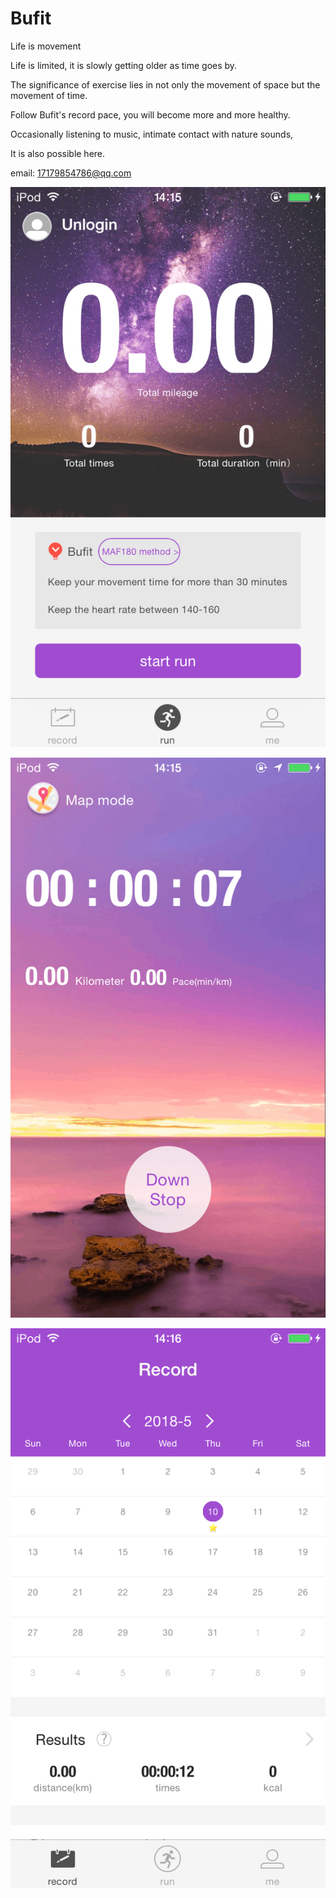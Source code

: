 # Bufit

Life is movement

Life is limited, it is slowly getting older as time goes by.

The significance of exercise lies in not only the movement of space but the movement of time.

Follow Bufit's record pace, you will become more and more healthy.

Occasionally listening to music, intimate contact with nature sounds,

It is also possible here.

email:
17179854786@qq.com

![image](https://raw.githubusercontent.com/DallyTyve/Bufit/master/one.png)

![image](https://raw.githubusercontent.com/DallyTyve/Bufit/master/two.png)

![image](https://raw.githubusercontent.com/DallyTyve/Bufit/master/three.png)
